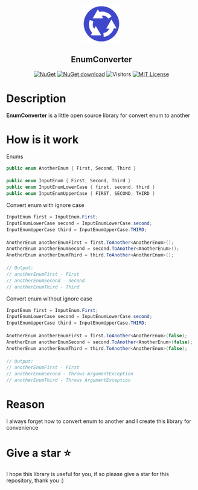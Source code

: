<div align="center">
 <img src="icon.png" weight="100px" height="100" />
 <h2>EnumConverter</h2>
 
 [![NuGet](https://img.shields.io/nuget/v/Kurnakov.EnumConverter.svg)](https://www.nuget.org/packages/Kurnakov.EnumConverter)
 [![NuGet download](https://img.shields.io/nuget/dt/Kurnakov.EnumConverter.svg)](https://www.nuget.org/packages/Kurnakov.EnumConverter) 
 ![Visitors](http://estruyf-github.azurewebsites.net/api/VisitorHit?user=KurnakovMaksim&repo=EnumConverter&countColor=%237B1E7A&style=flat)
[![MIT License](https://img.shields.io/github/license/KurnakovMaksim/EnumConverter?color=%230b0&style=flat)](https://github.com/KurnakovMaksim/EnumConverter/blob/main/LICENSE)

</div>

# Description
<b>EnumConverter</b> is a little open source library for convert enum to another

# How is it work

Enums
``` cs
public enum AnotherEnum { First, Second, Third }

public enum InputEnum { First, Second, Third }
public enum InputEnumLowerCase { first, second, third }
public enum InputEnumUpperCase { FIRST, SECOND, THIRD }
```

Convert enum with ignore case
``` cs
InputEnum first = InputEnum.First;
InputEnumLowerCase second = InputEnumLowerCase.second;
InputEnumUpperCase third = InputEnumUpperCase.THIRD;
           
AnotherEnum anotherEnumFirst = first.ToAnother<AnotherEnum>();
AnotherEnum anotherEnumSecond = second.ToAnother<AnotherEnum>();
AnotherEnum anotherEnumThird = third.ToAnother<AnotherEnum>();

// Output:
// anotherEnumFirst - First
// anotherEnumSecond - Second
// anotherEnumThird - Third
```

Convert enum without ignore case
``` cs
InputEnum first = InputEnum.First;
InputEnumLowerCase second = InputEnumLowerCase.second;
InputEnumUpperCase third = InputEnumUpperCase.THIRD;
           
AnotherEnum anotherEnumFirst = first.ToAnother<AnotherEnum>(false);
AnotherEnum anotherEnumSecond = second.ToAnother<AnotherEnum>(false);
AnotherEnum anotherEnumThird = third.ToAnother<AnotherEnum>(false);

// Output:
// anotherEnumFirst - First
// anotherEnumSecond - Throws ArgumentException
// anotherEnumThird - Throws ArgumentException
```

# Reason
I always forget how to convert enum to another and I create this library for convenience

# Give a star ⭐
I hope this library is useful for you, if so please give a star for this repository, thank you :)
